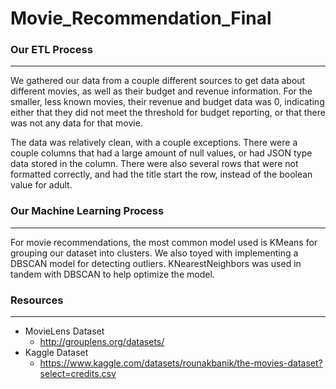 # Movie_Recommendation_Final

### Our ETL Process
_____________________________________
We gathered our data from a couple different sources to get data about different movies, as well as their budget and revenue information. For the smaller, less known movies, their revenue and budget data was 0, indicating either that they did not meet the threshold for budget reporting, or that there was not any data for that movie.

The data was relatively clean, with a couple exceptions. There were a couple columns that had a large amount of null values, or had JSON type data stored in the column. There were also several rows that were not formatted correctly, and had the title start the row, instead of the boolean value for adult. 


### Our Machine Learning Process
_____________________________________
For movie recommendations, the most common model used is KMeans for grouping our dataset into clusters. We also toyed with implementing a DBSCAN model for detecting outliers. KNearestNeighbors was used in tandem with DBSCAN to help optimize the model. 

### Resources
_____________________________________
- MovieLens Dataset
    - http://grouplens.org/datasets/
- Kaggle Dataset
    - https://www.kaggle.com/datasets/rounakbanik/the-movies-dataset?select=credits.csv
